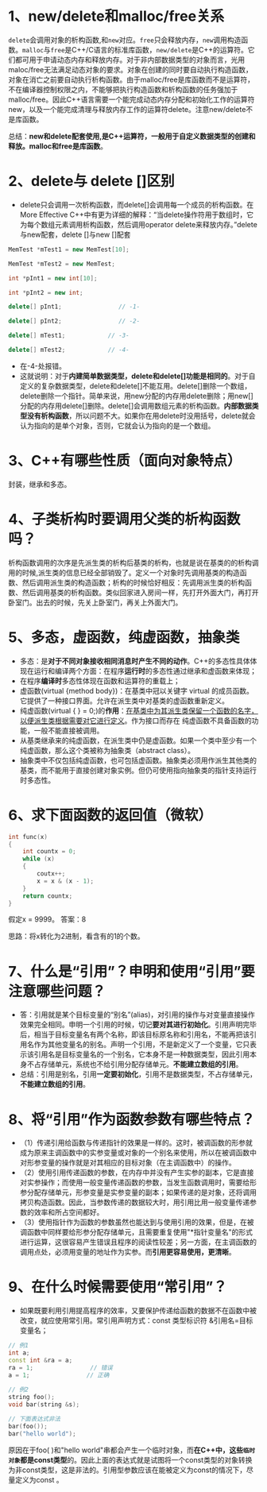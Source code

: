 # 1、new/delete和malloc/free关系

`delete`会调用对象的析构函数,和`new`对应。`free`只会释放内存，`new`调用构造函数。`malloc`与`free`是C++/C语言的标准库函数，`new/delete`是C++的运算符。它们都可用于申请动态内存和释放内存。对于非内部数据类型的对象而言，光用maloc/free无法满足动态对象的要求。对象在创建的同时要自动执行构造函数，对象在消亡之前要自动执行析构函数。由于malloc/free是库函数而不是运算符，不在编译器控制权限之内，不能够把执行构造函数和析构函数的任务强加于malloc/free。因此C++语言需要一个能完成动态内存分配和初始化工作的运算符new，以及一个能完成清理与释放内存工作的运算符delete。注意new/delete不是库函数。

总结：**new和delete配套使用,是C++运算符，一般用于自定义数据类型的创建和释放。malloc和free是库函数**。



# 2、delete与 delete []区别

- delete只会调用一次析构函数，而delete[]会调用每一个成员的析构函数。在More Effective C++中有更为详细的解释：“当delete操作符用于数组时，它为每个数组元素调用析构函数，然后调用operator delete来释放内存。”delete与new配套，delete []与new []配套

```c++
MemTest *mTest1 = new MemTest[10];

MemTest *mTest2 = new MemTest;

int *pInt1 = new int[10];

int *pInt2 = new int;

delete[] pInt1;                // -1-

delete[] pInt2;                // -2-

delete[] mTest1;            // -3-

delete[] mTest2;            // -4-
```

- 在-4-处报错。
- 这就说明：对于**内建简单数据类型，delete和delete[]功能是相同的**。对于自定义的复杂数据类型，delete和delete[]不能互用。delete[]删除一个数组，delete删除一个指针。简单来说，用new分配的内存用delete删除；用new[]分配的内存用delete[]删除。delete[]会调用数组元素的析构函数。**内部数据类型没有析构函数**，所以问题不大。如果你在用delete时没用括号，delete就会认为指向的是单个对象，否则，它就会认为指向的是一个数组。



# 3、C++有哪些性质（面向对象特点）

封装，继承和多态。



# 4、子类析构时要调用父类的析构函数吗？

析构函数调用的次序是先派生类的析构后基类的析构，也就是说在基类的的析构调用的时候,派生类的信息已经全部销毁了。定义一个对象时先调用基类的构造函数、然后调用派生类的构造函数；析构的时候恰好相反：先调用派生类的析构函数、然后调用基类的析构函数。类似回家进入房间一样，先打开外面大门，再打开卧室门。出去的时候，先关上卧室门，再关上外面大门。



# 5、多态，虚函数，纯虚函数，抽象类

- 多态：是**对于不同对象接收相同消息时产生不同的动作**。C++的多态性具体体现在运行和编译两个方面：在程序**运行时**的多态性通过继承和虚函数来体现；
- 在程序**编译时**多态性体现在函数和运算符的重载上；
- 虚函数(virtual {method body})：在基类中冠以关键字 virtual 的成员函数。 它提供了一种接口界面。允许在派生类中对基类的虚函数重新定义。
- 纯虚函数(virtual { } = 0;)的**作用**：<u>在基类中为其派生类保留一个函数的名字，以便派生类根据需要对它进行定义</u>。作为接口而存在 纯虚函数不具备函数的功能，一般不能直接被调用。
- 从基类继承来的纯虚函数，在派生类中仍是虚函数。如果一个类中至少有一个纯虚函数，那么这个类被称为抽象类（abstract class）。
- 抽象类中不仅包括纯虚函数，也可包括虚函数。抽象类必须用作派生其他类的基类，而不能用于直接创建对象实例。但仍可使用指向抽象类的指针支持运行时多态性。



# 6、求下面函数的返回值（微软）

```C++
int func(x)
{
	int countx = 0;
    while (x)
	{
		coutx++;
		x = x & (x - 1);
	}
	return countx;
}
```

假定x = 9999。 答案：8

思路：将x转化为2进制，看含有的1的个数。



# 7、什么是“引用”？申明和使用“引用”要注意哪些问题？

- 答：引用就是某个目标变量的“别名”(alias)，对引用的操作与对变量直接操作效果完全相同。申明一个引用的时候，切记**要对其进行初始化**。引用声明完毕后，相当于目标变量名有两个名称，即该目标原名称和引用名，不能再把该引用名作为其他变量名的别名。声明一个引用，不是新定义了一个变量，它只表示该引用名是目标变量名的一个别名，它本身不是一种数据类型，因此引用本身不占存储单元，系统也不给引用分配存储单元。**不能建立数组的引用**。
- 总结：引用是别名，引用**一定要初始化**，引用不是数据类型，不占存储单元，**不能建立数组的引用**。



# 8、将“引用”作为函数参数有哪些特点？

- （1）传递引用给函数与传递指针的效果是一样的。这时，被调函数的形参就成为原来主调函数中的实参变量或对象的一个别名来使用，所以在被调函数中对形参变量的操作就是对其相应的目标对象（在主调函数中）的操作。
- （2）使用引用传递函数的参数，在内存中并没有产生实参的副本，它是直接对实参操作；而使用一般变量传递函数的参数，当发生函数调用时，需要给形参分配存储单元，形参变量是实参变量的副本；如果传递的是对象，还将调用拷贝构造函数。因此，当参数传递的数据较大时，用引用比用一般变量传递参数的效率和所占空间都好。
- （3）使用指针作为函数的参数虽然也能达到与使用引用的效果，但是，在被调函数中同样要给形参分配存储单元，且需要重复使用"*指针变量名"的形式进行运算，这很容易产生错误且程序的阅读性较差；另一方面，在主调函数的调用点处，必须用变量的地址作为实参。而**引用更容易使用，更清晰**。





# 9、在什么时候需要使用“常引用”？

- 如果既要利用引用提高程序的效率，又要保护传递给函数的数据不在函数中被改变，就应使用常引用。常引用声明方式：const 类型标识符 &引用名=目标变量名；

```C++
// 例1
int a;
const int &ra = a;
ra = 1;                // 错误
a = 1;                // 正确
 
// 例2
string foo();
void bar(string &s);

// 下面表达式非法
bar(foo());
bar("hello world");
```

原因在于foo( )和"hello world"串都会产生一个临时对象，而**在C++中，这些`临时对象`都是const类型**的。因此上面的表达式就是试图将一个const类型的对象转换为非const类型，这是非法的。引用型参数应该在能被定义为const的情况下，尽量定义为const 。

